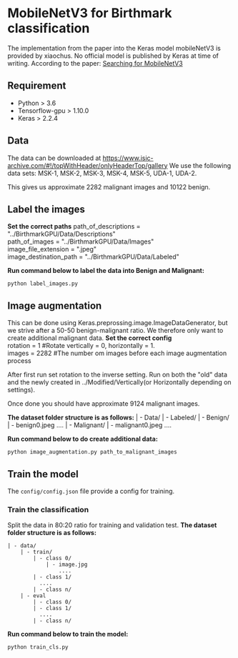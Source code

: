 # MobileNetV3 for Birthmark classification
The implementation from the paper into the Keras model mobileNetV3 is provided by xiaochus. No official model is published by Keras at time of writing.
According to the paper: [Searching for MobileNetV3](https://arxiv.org/abs/1905.02244?context=cs)

## Requirement
- Python > 3.6
- Tensorflow-gpu > 1.10.0  
- Keras > 2.2.4

## Data
The data can be downloaded at https://www.isic-archive.com/#!/topWithHeader/onlyHeaderTop/gallery
We use the following data sets: MSK-1, MSK-2, MSK-3, MSK-4, MSK-5, UDA-1, UDA-2.

This gives us approximate 2282 malignant images and 10122 benign.

## Label the images

**Set the correct paths**
path_of_descriptions = "../BirthmarkGPU/Data/Descriptions" <br/>
path_of_images = "../BirthmarkGPU/Data/Images" <br/>
image_file_extension = ".jpeg" <br/>
image_destination_path = "../BirthmarkGPU/Data/Labeled" <br/>

**Run command below to label the data into Benign and Malignant:**

```
python label_images.py
```

## Image augmentation
This can be done using Keras.preprossing.image.ImageDataGenerator, but we strive after a 50-50 benign-malignant ratio. We therefore only want to create additional malignant data.
**Set the correct config**<br/>
rotation = 1 #Rotate vertically = 0, horizontally = 1. <br/>
images = 2282 #The number om images before each image augmentation process<br/>

After first run set rotation to the inverse setting. Run on both the "old" data and the newly created in ../Modified/Vertically(or Horizontally depending on settings).

Once done you should have approximate 9124 malignant images.

**The dataset folder structure is as follows:**
	| - Data/
		| - Labeled/
			| - Benign/
				| - benign0.jpeg
					....
			| - Malignant/
				| - malignant0.jpeg
					....

**Run command below to do create additional data:**

```
python image_augmentation.py path_to_malignant_images
```

## Train the model

 The ```config/config.json``` file provide a config for training.

### Train the classification
Split the data in 80:20 ratio for training and validation test.
**The dataset folder structure is as follows:**

	| - data/
		| - train/
	  		| - class 0/
				| - image.jpg
					....
			| - class 1/
			  ....
			| - class n/
		| - eval
	  		| - class 0/
			| - class 1/
			  ....
			| - class n/

**Run command below to train the model:**

```
python train_cls.py
```
